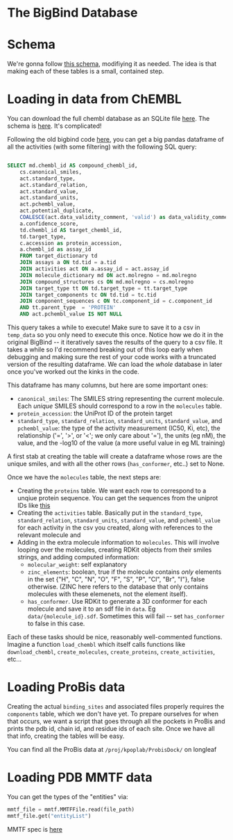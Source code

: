 # The BigBind Database

# Schema
We're gonna follow [this schema](https://dbdiagram.io/d/BigBind-65845d7989dea627995d0d84), modifiying it as needed. The idea is that making each of these tables is a small, contained step.

# Loading in data from ChEMBL

You can download the full chembl database as an SQLite file [here](https://ftp.ebi.ac.uk/pub/databases/chembl/ChEMBLdb/latest/chembl_33_schema.png). The schema is [here](https://ftp.ebi.ac.uk/pub/databases/chembl/ChEMBLdb/latest/chembl_33_schema.png). It's complicated!

Following the old bigbind code [here](https://github.com/molecularmodelinglab/bigbind/blob/7c67d75d7f4b0d0f74df5faa62372afc56d34c3d/bigbind/bigbind.py#L214), you can get a big pandas dataframe of all the activities (with some filtering) with the following SQL query:
```sql

SELECT md.chembl_id AS compound_chembl_id,
    cs.canonical_smiles,
    act.standard_type,
    act.standard_relation,
    act.standard_value,
    act.standard_units,
    act.pchembl_value,
    act.potential_duplicate,
    COALESCE(act.data_validity_comment, 'valid') as data_validity_comment,
    a.confidence_score,
    td.chembl_id AS target_chembl_id,
    td.target_type,
    c.accession as protein_accession,
    a.chembl_id as assay_id
    FROM target_dictionary td
    JOIN assays a ON td.tid = a.tid
    JOIN activities act ON a.assay_id = act.assay_id
    JOIN molecule_dictionary md ON act.molregno = md.molregno
    JOIN compound_structures cs ON md.molregno = cs.molregno
    JOIN target_type tt ON td.target_type = tt.target_type
    JOIN target_components tc ON td.tid = tc.tid
    JOIN component_sequences c ON tc.component_id = c.component_id
    AND tt.parent_type  = 'PROTEIN' 
    AND act.pchembl_value IS NOT NULL

```

This query takes a while to execute! Make sure to save it to a csv in `temp_data` so you only need to execute this once. Notice how we do it in the original BigBind -- it iteratively saves the results of the query to a csv file. It takes a while so I'd recommend breaking out of this loop early when debugging and making sure the rest of your code works with a truncated version of the resulting dataframe. We can load the _whole_ database in later once you've worked out the kinks in the code.

This dataframe has many columns, but here are some important ones:
- `canonical_smiles`: The SMILES string representing the current molecule. Each _unique_ SMILES should correspond to a row in the `molecules` table.
- `protein_accession`: the UniProt ID of the protein target
- `standard_type`, `standard_relation`, `standard_units`, `standard_value`, and `pchembl_value`: the type of the activity measurement (IC50, Ki, etc), the relationship ('=', '>', or '<'; we only care about '='), the units (eg nM), the value, and the -log10 of the value (a more useful value in eg ML training)

 A first stab at creating the table will create a dataframe whose rows are the unique smiles, and with all the other rows (`has_conformer`, etc..) set to None. 

Once we have the `molecules` table, the next steps are:

- Creating the `proteins` table. We want each row to correspond to a unqiue protein sequence. You can get the sequences from the uniprot IDs like [this](https://stackoverflow.com/questions/52569622/protein-sequence-from-uniprot-protein-id-python)
- Creating the `activities` table. Basically put in the `standard_type`, `standard_relation`, `standard_units`, `standard_value`, and `pchembl_value` for each activity in the csv you created, along with references to the relevant molecule and 
- Adding in the extra molecule information to `molecules`. This will involve looping over the molecules, creating RDKit objects from their smiles strings, and adding computed information:
    - `molecular_weight`: self explanatory
    - `zinc_elements`: boolean, true if the molecule contains _only_ elements in the set {"H", "C", "N", "O", "F", "S", "P", "Cl", "Br", "I"}, false otherwise. (ZINC here refers to the database that only contains molecules with these elemenets, not the element itself).
    - `has_conformer`. Use RDKit to generate a 3D conformer for each molecule and save it to an sdf file in `data`. Eg `data/{molecule_id}.sdf`. Sometimes this will fail -- set `has_conformer` to false in this case.

Each of these tasks should be nice, reasonably well-commented functions. Imagine a function `load_chembl` which itself calls functions like `download_chembl`, `create_molecules`, `create_proteins`, `create_activities`, etc...

# Loading ProBis data

Creating the actual `binding_sites` and associated files properly requires the `components` table, which we don't have yet. To prepare ourselves for when that occurs, we want a script that goes through all the pockets in ProBis and prints the pdb id, chain id, and residue ids of each site. Once we have all that info, creating the tables will be easy.

You can find all the ProBis data at `/proj/kpoplab/ProbisDock/` on longleaf

# Loading PDB MMTF data

You can get the types of the "entities" via:
```python
mmtf_file = mmtf.MMTFFile.read(file_path)
mmtf_file.get("entityList")
```

MMTF spec is [here](https://github.com/rcsb/mmtf/blob/master/spec.md)


